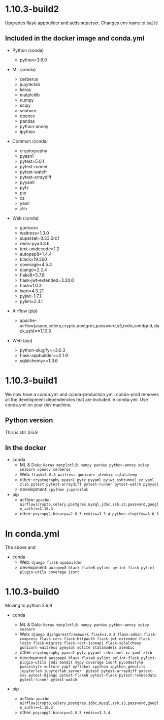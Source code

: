 # 1.10.3-build2

Upgrades flask-appbuilder and adds superset.  Changes env name to `build`

## Included in the docker image and conda.yml
* Python (conda)
  - python=3.6.9

* ML (conda)
  - cerberus
  - jupyterlab
  - keras
  - matplotlib
  - numpy
  - scipy
  - seaborn
  - opencv
  - pandas
  - python-annoy
  - ipython

* Common (conda)
  - cryptography
  - pyasn1
  - pytest=5.0.1
  - pytest-runner
  - pytest-watch
  - pytest-arraydiff
  - pyyaml
  - pytz
  - pip
  - xz
  - yaml
  - zlib

* Web (conda)
  - gunicorn
  - waitress=1.3.0
  - superset=0.33.0rc1
  - redis-py=3.3.6
  - text-unidecode=1.2
  - autopep8=1.4.4
  - black=19.3b0
  - coverage=4.5.4
  - django=2.2.4
  - flake8=3.7.8
  - flask-jwt-extended=3.20.0
  - flask=1.0.3
  - isort=4.3.21
  - pyjwt=1.7.1
  - pylint=2.3.1

* Airflow (pip)
  - apache-airflow[async,celery,crypto,postgres,password,s3,redis,sendgrid,slack,ssh]==1.10.3

* Web (pip)
  - python-slugify==3.0.3
  - flask-appbuilder==2.1.9
  - sqlalchemy==1.3.6



# 1.10.3-build1

We now have a conda.yml and conda-production.yml.  conda-prod removes all the development dependencies that are included in conda.yml.  Use conda.yml on your dev machine.

## Python version
  This is still 3.6.9

## In the docker
* conda
  - ML & Data: `keras matplotlib numpy pandas python-annoy scipy seaborn opencv cerberus`
  - Web: `flask=1.0.3 waitress gunicorn alembic sqlalchemy`
  - other: `cryptography pyasn1 pytz pyyaml pyjwt sshtunnel xz yaml zlib pytest pytest-arraydiff pytest-runner pytest-watch pymysql`
  - development: `ipython jupyterlab`
* pip
  - airflow: `apache-airflow[crypto,celery,postgres,mysql,jdbc,ssh,s3,password,google_auth]==1.10.3`
  - other: `psycopg2-binary==2.8.3 redis==3.3.4 python-slugify==3.0.3`

# In conda.yml
The above and

* conda
  - Web: `django flask-appbuilder`
  - development: `autopep8 black flake8 pylint pylint-flask pylint-plugin-utils coverage isort`

# 1.10.3-build0

Moving to python 3.6.9

* conda
  - ML & Data: `keras matplotlib numpy pandas python-annoy scipy seaborn`
  - Web: `django djangorestframework flask=1.0.3 flask-admin flask-compress flask-cors flask-httpauth flask-jwt-extended flask-login flask-migrate flask-rest-jsonapi flask-sqlalchemy gunicorn waitress pymysql sqlite statsmodels alembic`
  - other: `cryptography pyasn1 pytz pyyaml sshtunnel xz yaml zlib`
  - development: `autopep8 black flake8 pylint pylint-flask pylint-plugin-utils jedi bandit mypy coverage isort pycodestyle pydocstyle vulture yapf pyflakes ipython ipython_genutils jupyterlab jupyterlab_server  pytest pytest-arraydiff pytest-cov pytest-django pytest-flake8 pytest-flask pytest-remotedata pytest-runner pytest-watch`

* pip
  - airflow: `apache-airflow[crypto,celery,postgres,jdbc,mysql,ssh,s3,password,google_auth]==1.10.3`
  - other: `psycopg2-binary==2.8.3 redis==3.3.4`
